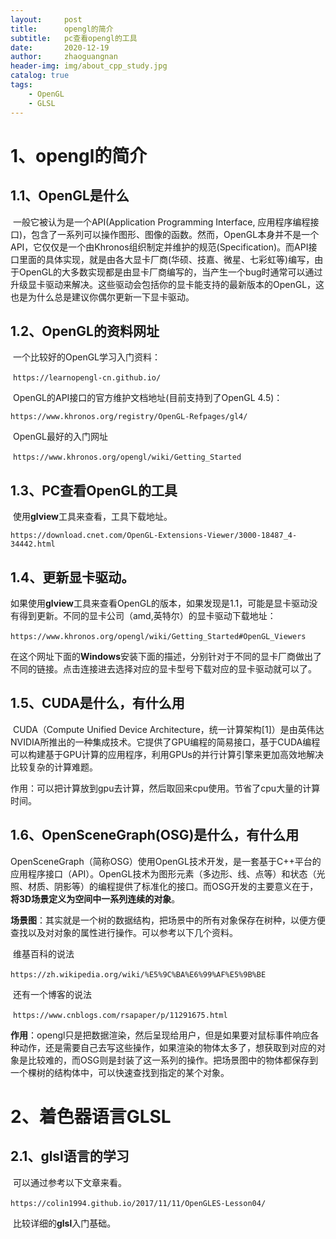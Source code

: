```yaml
---
layout:     post
title:      opengl的简介
subtitle:   pc查看opengl的工具
date:       2020-12-19
author:     zhaoguangnan
header-img: img/about_cpp_study.jpg
catalog: true
tags:
    - OpenGL
    - GLSL
---
```


# 1、opengl的简介

## 1.1、OpenGL是什么

​	一般它被认为是一个API(Application Programming Interface, 应用程序编程接口)，包含了一系列可以操作图形、图像的函数。然而，OpenGL本身并不是一个API，它仅仅是一个由Khronos组织制定并维护的规范(Specification)。而API接口里面的具体实现，就是由各大显卡厂商(华硕、技嘉、微星、七彩虹等)编写，由于OpenGL的大多数实现都是由显卡厂商编写的，当产生一个bug时通常可以通过升级显卡驱动来解决。这些驱动会包括你的显卡能支持的最新版本的OpenGL，这也是为什么总是建议你偶尔更新一下显卡驱动。

##  1.2、OpenGL的资料网址

​	一个比较好的OpenGL学习入门资料：

​	`https://learnopengl-cn.github.io/`

​	OpenGL的API接口的官方维护文档地址(目前支持到了OpenGL 4.5)：

   `https://www.khronos.org/registry/OpenGL-Refpages/gl4/`

​	OpenGL最好的入门网址

​	`https://www.khronos.org/opengl/wiki/Getting_Started`

## 1.3、PC查看OpenGL的工具

​	使用**glview**工具来查看，工具下载地址。

`https://download.cnet.com/OpenGL-Extensions-Viewer/3000-18487_4-34442.html`

## 1.4、更新显卡驱动。

​	如果使用**glview**工具来查看OpenGL的版本，如果发现是1.1，可能是显卡驱动没有得到更新。不同的显卡公司（amd,英特尔）的显卡驱动下载地址：

​	`https://www.khronos.org/opengl/wiki/Getting_Started#OpenGL_Viewers`

​	在这个网址下面的**Windows**安装下面的描述，分别针对于不同的显卡厂商做出了不同的链接。点击连接进去选择对应的显卡型号下载对应的显卡驱动就可以了。

## 1.5、CUDA是什么，有什么用

​	CUDA（Compute Unified Device Architecture，统一计算架构[1]）是由英伟达NVIDIA所推出的一种集成技术。它提供了GPU编程的简易接口，基于CUDA编程可以构建基于GPU计算的应用程序，利用GPUs的并行计算引擎来更加高效地解决比较复杂的计算难题。

​	作用：可以把计算放到gpu去计算，然后取回来cpu使用。节省了cpu大量的计算时间。

## 1.6、OpenSceneGraph(OSG)是什么，有什么用

​	OpenSceneGraph（简称OSG）使用OpenGL技术开发，是一套基于C++平台的应用程序接口（API）。OpenGL技术为图形元素（多边形、线、点等）和状态（光照、材质、阴影等）的编程提供了标准化的接口。而OSG开发的主要意义在于，**将3D场景定义为空间中一系列连续的对象**。

​	**场景图**：其实就是一个树的数据结构，把场景中的所有对象保存在树种，以便方便查找以及对对象的属性进行操作。可以参考以下几个资料。

​	维基百科的说法

​	`https://zh.wikipedia.org/wiki/%E5%9C%BA%E6%99%AF%E5%9B%BE`

​	还有一个博客的说法

​	`https://www.cnblogs.com/rsapaper/p/11291675.html`

​	**作用**：opengl只是把数据渲染，然后呈现给用户，但是如果要对鼠标事件响应各种动作，还是需要自己去写这些操作，如果渲染的物体太多了，想获取到对应的对象是比较难的，而OSG则是封装了这一系列的操作。把场景图中的物体都保存到一个棵树的结构体中，可以快速查找到指定的某个对象。

# 2、着色器语言GLSL

## 2.1、glsl语言的学习

​		可以通过参考以下文章来看。

​		`https://colin1994.github.io/2017/11/11/OpenGLES-Lesson04/`

​		比较详细的**glsl**入门基础。



